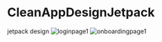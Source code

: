 # CleanAppDesignJetpack
jetpack design
![loginpage1](https://user-images.githubusercontent.com/26750957/138554245-e63aba78-82bc-4e30-9228-abbb6307fa86.png)
![onboardingpage1](https://user-images.githubusercontent.com/26750957/138554247-99edbc4c-e977-41c9-85fd-b93bc7842e54.png)
